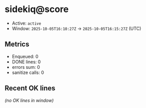 # sidekiq@score

- Active: `active`
- Window: `2025-10-05T16:10:27Z` → `2025-10-05T16:15:27Z` (UTC)

## Metrics
- Enqueued: 0
- DONE lines: 0
- errors sum: 0
- sanitize calls: 0

## Recent OK lines
_(no OK lines in window)_
